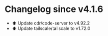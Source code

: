# Changelog since v4.1.6
- ⬆️ Update cdr/code-server to v4.92.2 
- ⬆️ Update tailscale/tailscale to v1.72.0 
